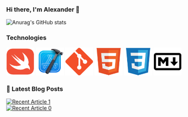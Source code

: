 ### Hi there, I'm Alexander 👋
![Anurag's GitHub stats](https://github-readme-stats.vercel.app/api?username=tambanco&show_icons=true)<br>
### Technologies
<div>
  <img src="https://raw.githubusercontent.com/devicons/devicon/master/icons/swift/swift-original.svg" title="Swift" **alt="Swift" width="75" height="75"/>
  <img src="https://github.com/devicons/devicon/blob/master/icons/xcode/xcode-original.svg" title="Xcode" **alt="Xcode" width="75" height="75"/>
  <img src="https://raw.githubusercontent.com/devicons/devicon/master/icons/git/git-original.svg" title="Git" **alt="Git" width="75" height="75"/>
  <img src="https://raw.githubusercontent.com/devicons/devicon/master/icons/html5/html5-original.svg" title="HTML5" **alt="HTML5" width="75" height="75"/>
  <img src="https://raw.githubusercontent.com/devicons/devicon/master/icons/css3/css3-original.svg" title="CSS3" **alt="CSS3" width="75" height="75"/>
  <img src="https://raw.githubusercontent.com/devicons/devicon/master/icons/markdown/markdown-original.svg" title="Markdown" **alt="Markdown" width="75" height="75"/>
</div>




### 📖 Latest Blog Posts
  
  <a target="_blank" href="https://github-readme-medium-recent-article.vercel.app/medium/@tambanco80/1">
  <img src="https://github-readme-medium-recent-article.vercel.app/medium/@tambanco80/1" alt="Recent Article 1"> <br>
  
  <a target="_blank" href="https://github-readme-medium-recent-article.vercel.app/medium/@tambanco80/0">
  <img src="https://github-readme-medium-recent-article.vercel.app/medium/@tambanco80/0" alt="Recent Article 0"> 
